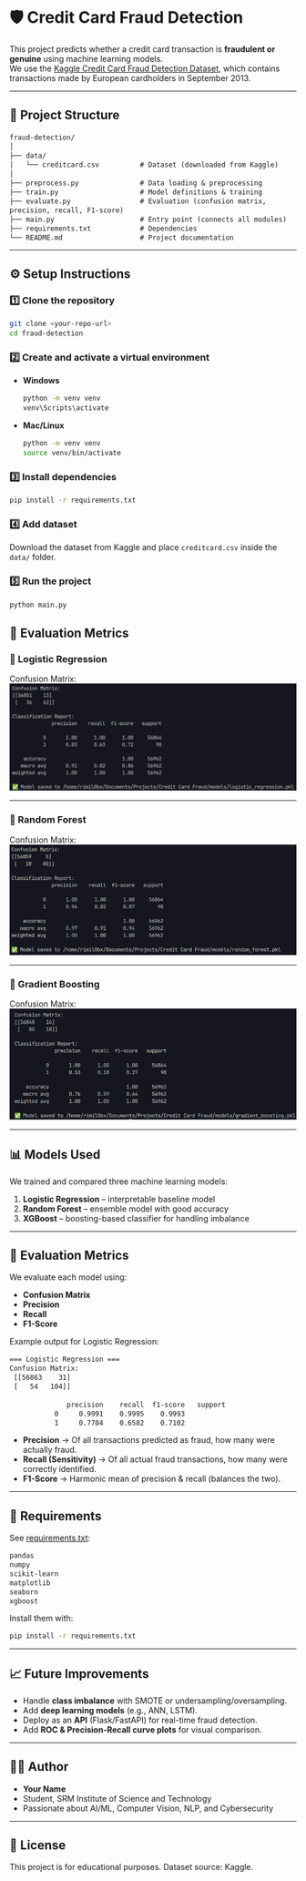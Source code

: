 # 🛡️ Credit Card Fraud Detection

This project predicts whether a credit card transaction is **fraudulent or genuine** using machine learning models.  
We use the [Kaggle Credit Card Fraud Detection Dataset](https://www.kaggle.com/mlg-ulb/creditcardfraud), which contains transactions made by European cardholders in September 2013.  

---

## 📂 Project Structure

```
fraud-detection/
│
├── data/
│   └── creditcard.csv          # Dataset (downloaded from Kaggle)
│
├── preprocess.py               # Data loading & preprocessing
├── train.py                    # Model definitions & training
├── evaluate.py                 # Evaluation (confusion matrix, precision, recall, F1-score)
├── main.py                     # Entry point (connects all modules)
├── requirements.txt            # Dependencies
└── README.md                   # Project documentation
```

---

## ⚙️ Setup Instructions

### 1️⃣ Clone the repository
```bash
git clone <your-repo-url>
cd fraud-detection
```

### 2️⃣ Create and activate a virtual environment
- **Windows**
  ```bash
  python -m venv venv
  venv\Scripts\activate
  ```
- **Mac/Linux**
  ```bash
  python -m venv venv
  source venv/bin/activate
  ```

### 3️⃣ Install dependencies
```bash
pip install -r requirements.txt
```

### 4️⃣ Add dataset
Download the dataset from Kaggle and place `creditcard.csv` inside the `data/` folder.

### 5️⃣ Run the project
```bash
python main.py
```
## 🧾 Evaluation Metrics

### 🔹 Logistic Regression
Confusion Matrix:  
![Logistic Regression Confusion Matrix](img/LogisticRegression.png)

---

### 🔹 Random Forest
Confusion Matrix:  
![Random Forest Confusion Matrix](img/RandomForest.png)

---

### 🔹 Gradient Boosting
Confusion Matrix:  
![Gradient Boosting Confusion Matrix](img/GradientBoosting.png)

---

## 📊 Models Used
We trained and compared three machine learning models:

1. **Logistic Regression** – interpretable baseline model  
2. **Random Forest** – ensemble model with good accuracy  
3. **XGBoost** – boosting-based classifier for handling imbalance  

---

## 🧾 Evaluation Metrics
We evaluate each model using:

- **Confusion Matrix**  
- **Precision**  
- **Recall**  
- **F1-Score**  

Example output for Logistic Regression:

```
=== Logistic Regression ===
Confusion Matrix:
 [[56863    31]
 [   54   104]]

              precision    recall  f1-score   support
           0     0.9991    0.9995    0.9993
           1     0.7704    0.6582    0.7102
```

- **Precision** → Of all transactions predicted as fraud, how many were actually fraud.  
- **Recall (Sensitivity)** → Of all actual fraud transactions, how many were correctly identified.  
- **F1-Score** → Harmonic mean of precision & recall (balances the two).  

---

## 📌 Requirements

See [requirements.txt](requirements.txt):

```
pandas
numpy
scikit-learn
matplotlib
seaborn
xgboost
```

Install them with:

```bash
pip install -r requirements.txt
```

---

## 📈 Future Improvements
- Handle **class imbalance** with SMOTE or undersampling/oversampling.  
- Add **deep learning models** (e.g., ANN, LSTM).  
- Deploy as an **API** (Flask/FastAPI) for real-time fraud detection.  
- Add **ROC & Precision-Recall curve plots** for visual comparison.  

---

## 👨‍💻 Author
- **Your Name**  
- Student, SRM Institute of Science and Technology  
- Passionate about AI/ML, Computer Vision, NLP, and Cybersecurity  

---

## 📜 License
This project is for educational purposes. Dataset source: Kaggle.  
